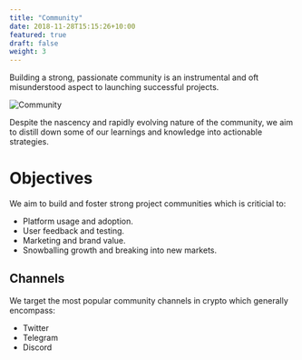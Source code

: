 ```yaml
---
title: "Community"
date: 2018-11-28T15:15:26+10:00
featured: true
draft: false
weight: 3
---
```


Building a strong, passionate community is an instrumental and oft misunderstood aspect to launching successful projects.

![Community](images/page_images/community.jpeg)

Despite the nascency and rapidly evolving nature of the community, we aim to distill down some of our learnings and knowledge into actionable strategies.

# Objectives

We aim to build and foster strong project communities which is criticial to:

* Platform usage and adoption.
* User feedback and testing.
* Marketing and brand value.
* Snowballing growth and breaking into new markets.

## Channels

We target the most popular community channels in crypto which generally encompass:

* Twitter
* Telegram
* Discord
